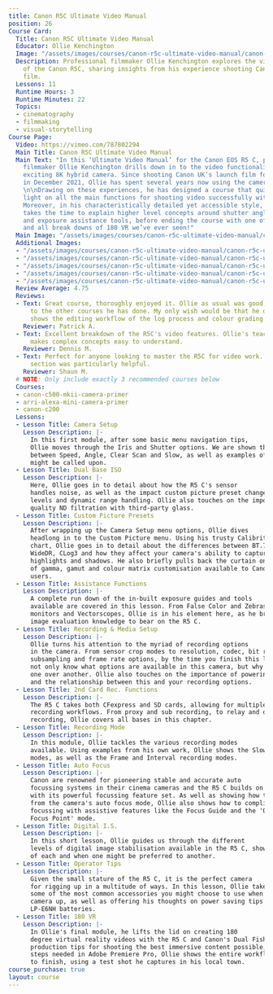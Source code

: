 ```yaml
---
title: Canon R5C Ultimate Video Manual
position: 26
Course Card:
  Title: Canon R5C Ultimate Video Manual
  Educator: Ollie Kenchington
  Image: "/assets/images/courses/canon-r5c-ultimate-video-manual/canon-r5c-ultimate-video-manual.jpg"
  Description: Professional filmmaker Ollie Kenchington explores the video capabilities
    of the Canon R5C, sharing insights from his experience shooting Canon's launch
    film.
  Lessons: 11
  Runtime Hours: 3
  Runtime Minutes: 22
  Topics:
  - cinematography
  - filmmaking
  - visual-storytelling
Course Page:
  Video: https://vimeo.com/787802294
  Main Title: Canon R5C Ultimate Video Manual
  Main Text: "In this ‘Ultimate Video Manual’ for the Canon EOS R5 C, professional
    filmmaker Ollie Kenchington drills down in to the video functionality of this
    exciting 8K hybrid camera. Since shooting Canon UK’s launch film for the R5 C
    in December 2021, Ollie has spent several years now using the camera on his productions.
    \n\nDrawing on these experiences, he has designed a course that quickly shed’s
    light on all the main functions for shooting video successfully with the R5 C.
    Moreover, in his characteristically detailed yet accessible style, Ollie even
    takes the time to explain higher level concepts around shutter angle, log gammas
    and exposure assistance tools, before ending the course with one of the most warts
    and all break downs of 180 VR we’ve ever seen!"
  Main Image: "/assets/images/courses/canon-r5c-ultimate-video-manual/canon-r5c-ultimate-video-manual-1.jpg"
  Additional Images:
  - "/assets/images/courses/canon-r5c-ultimate-video-manual/canon-r5c-ultimate-video-manual-2.jpg"
  - "/assets/images/courses/canon-r5c-ultimate-video-manual/canon-r5c-ultimate-video-manual-3.jpg"
  - "/assets/images/courses/canon-r5c-ultimate-video-manual/canon-r5c-ultimate-video-manual-4.jpg"
  - "/assets/images/courses/canon-r5c-ultimate-video-manual/canon-r5c-ultimate-video-manual-5.jpg"
  - "/assets/images/courses/canon-r5c-ultimate-video-manual/canon-r5c-ultimate-video-manual-6.jpg"
  Review Average: 4.75
  Reviews:
  - Text: Great course, thoroughly enjoyed it. Ollie as usual was good, looking forward
      to the other courses he has done. My only wish would be that he does one that
      shows the editing workflow of the log process and colour grading.
    Reviewer: Patrick A.
  - Text: Excellent breakdown of the R5C's video features. Ollie's teaching style
      makes complex concepts easy to understand.
    Reviewer: Dennis M.
  - Text: Perfect for anyone looking to master the R5C for video work. The 180 VR
      section was particularly helpful.
    Reviewer: Shaun M.
  # NOTE: Only include exactly 3 recommended courses below
  Courses:
  - canon-c500-mkii-camera-primer
  - arri-alexa-mini-camera-primer
  - canon-c200
  Lessons:
  - Lesson Title: Camera Setup
    Lesson Description: |-
      In this first module, after some basic menu navigation tips,
      Ollie moves through the Iris and Shutter options. We are shown the differences
      between Speed, Angle, Clear Scan and Slow, as well as examples of when each
      might be called upon.
  - Lesson Title: Dual Base ISO
    Lesson Description: |-
      Here, Ollie goes in to detail about how the R5 C's sensor
      handles noise, as well as the impact custom picture preset changes have on ISO
      levels and dynamic range handling. Ollie also touches on the importance of good
      quality ND filtration with third-party glass.
  - Lesson Title: Custom Picture Presets
    Lesson Description: |-
      After wrapping up the Camera Setup menu options, Ollie dives
      headlong in to the Custom Picture menu. Using his trusty Calibrite Video Checker
      chart, Ollie goes in to detail about the differences between BT.709 Standard,
      WideDR, CLog3 and how they affect your camera's ability to capture detail in
      highlights and shadows. He also briefly pulls back the curtain on the full extent
      of gamma, gamut and colour matrix customisation available to Canon cinema camera
      users.
  - Lesson Title: Assistance Functions
    Lesson Description: |-
      A complete run down of the in-built exposure guides and tools
      available are covered in this lesson. From False Color and Zebras, to Waveform
      monitors and Vectorscopes, Ollie is in his element here, as he brings his extensive
      image evaluation knowledge to bear on the R5 C.
  - Lesson Title: Recording & Media Setup
    Lesson Description: |-
      Ollie turns his attention to the myriad of recording options
      in the camera. From sensor crop modes to resolution, codec, bit rate, chroma
      subsampling and frame rate options, by the time you finish this lesson, you'll
      not only know what options are available in this camera, but why you would choose
      one over another. Ollie also touches on the importance of powering the camera
      and the relationship between this and your recording options.
  - Lesson Title: 2nd Card Rec. Functions
    Lesson Description: |-
      The R5 C takes both CFexpress and SD cards, allowing for multiple
      recording workflows. From proxy and sub recording, to relay and double slot
      recording, Ollie covers all bases in this chapter.
  - Lesson Title: Recording Mode
    Lesson Description: |-
      In this module, Ollie tackles the various recording modes
      available. Using examples from his own work, Ollie shows the Slow & Fast Motion
      modes, as well as the Frame and Interval recording modes.
  - Lesson Title: Auto Focus
    Lesson Description: |-
      Canon are renowned for pioneering stable and accurate auto
      focussing systems in their cinema cameras and the R5 C builds on that legacy
      with its powerful focussing feature set. As well as showing how to get the best
      from the camera's auto focus mode, Ollie also shows how to compliment manual
      focussing with assistive features like the Focus Guide and the 'Only Around
      Focus Point' mode.
  - Lesson Title: Digital I.S.
    Lesson Description: |-
      In this short lesson, Ollie guides us through the different
      levels of digital image stabilisation available in the R5 C, showing examples
      of each and when one might be preferred to another.
  - Lesson Title: Operator Tips
    Lesson Description: |-
      Given the small stature of the R5 C, it is the perfect camera
      for rigging up in a multitude of ways. In this lesson, Ollie takes us through
      some of the most common accessories you might choose to use when rigging this
      camera up, as well as offering his thoughts on power saving tips with Canon's
      LP-E6NH batteries.
  - Lesson Title: 180 VR
    Lesson Description: |-
      In Ollie's final module, he lifts the lid on creating 180
      degree virtual reality videos with the R5 C and Canon's Dual Fisheye Lens. From
      production tips for shooting the best immersive content possible, to post-production
      steps needed in Adobe Premiere Pro, Ollie shows the entire workflow from start
      to finish, using a test shot he captures in his local town.
course_purchase: true
layout: course
---
```


